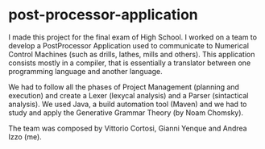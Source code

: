 # post-processor-application

I made this project for the final exam of High School. I worked on a team to develop a PostProcessor Application used to communicate to Numerical Control Machines (such as drills, lathes, mills and others). This application consists mostly in a compiler, that is essentially a translator between one programming language and another language.

We had to follow all the phases of Project Management (planning and execution) and create a Lexer (lexycal analysis) and a Parser (sintactical analysis). We used Java, a build automation tool (Maven) and we had to study and apply the Generative Grammar Theory (by Noam Chomsky).

The team was composed by Vittorio Cortosi, Gianni Yenque and Andrea Izzo (me).
